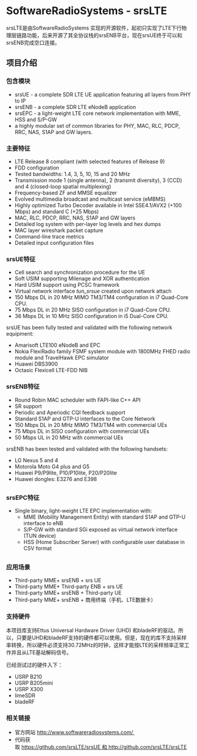 # SoftwareRadioSystems - srsLTE

srsLTE是由SoftwareRadioSystems 实现的开源软件，起初只实现了LTE下行物理层链路功能，后来开源了其全协议栈的srsENB平台，现在srsUE终于可以和srsENB完成空口连接。

## 项目介绍

### 包含模块

- srsUE - a complete SDR LTE UE application featuring all layers from PHY to IP
- srsENB - a complete SDR LTE eNodeB application
- srsEPC - a light-weight LTE core network implementation with MME, HSS and S/P-GW
- a highly modular set of common libraries for PHY, MAC, RLC, PDCP, RRC, NAS, S1AP and GW layers.



### 主要特征  

- LTE Release 8 compliant (with selected features of Release 9)
- FDD configuration
- Tested bandwidths: 1.4, 3, 5, 10, 15 and 20 MHz
- Transmission mode 1 (single antenna), 2 (transmit diversity), 3 (CCD) and 4 (closed-loop spatial multiplexing)
- Frequency-based ZF and MMSE equalizer
- Evolved multimedia broadcast and multicast service (eMBMS)
- Highly optimized Turbo Decoder available in Intel SSE4.1/AVX2 (+100 Mbps) and standard C (+25 Mbps)
- MAC, RLC, PDCP, RRC, NAS, S1AP and GW layers
- Detailed log system with per-layer log levels and hex dumps
- MAC layer wireshark packet capture
- Command-line trace metrics
- Detailed input configuration files



### srsUE特征

- Cell search and synchronization procedure for the UE
- Soft USIM supporting Milenage and XOR authentication
- Hard USIM support using PCSC framework
- Virtual network interface *tun_srsue* created upon network attach
- 150 Mbps DL in 20 MHz MIMO TM3/TM4 configuration in i7 Quad-Core CPU.
- 75 Mbps DL in 20 MHz SISO configuration in i7 Quad-Core CPU.
- 36 Mbps DL in 10 MHz SISO configuration in i5 Dual-Core CPU.

srsUE has been fully tested and validated with the following network equipment:

- Amarisoft LTE100 eNodeB and EPC
- Nokia FlexiRadio family FSMF system module with 1800MHz FHED radio module and TravelHawk EPC simulator
- Huawei DBS3900
- Octasic Flexicell LTE-FDD NIB

### srsENB特征

- Round Robin MAC scheduler with FAPI-like C++ API
- SR support
- Periodic and Aperiodic CQI feedback support
- Standard S1AP and GTP-U interfaces to the Core Network
- 150 Mbps DL in 20 MHz MIMO TM3/TM4 with commercial UEs
- 75 Mbps DL in SISO configuration with commercial UEs
- 50 Mbps UL in 20 MHz with commercial UEs

srsENB has been tested and validated with the following handsets:

- LG Nexus 5 and 4
- Motorola Moto G4 plus and G5
- Huawei P9/P9lite, P10/P10lite, P20/P20lite
- Huawei dongles: E3276 and E398

## 

### srsEPC特征

- Single binary, light-weight LTE EPC implementation with:
  - MME (Mobility Management Entity) with standard S1AP and GTP-U interface to eNB
  - S/P-GW with standard SGi exposed as virtual network interface (TUN device)
  - HSS (Home Subscriber Server) with configurable user database in CSV format

## 

### 应用场景

- Third-party MME+ srsENB + srs UE
- Third-party MME+ Third-party ENB + srs UE
- Third-party MME+ srsENB + Third-party UE
- Third-party MME+ srsENB + 商用终端（手机、LTE数据卡）

### 支持硬件

本项目库支持Ettus Universal Hardware Driver (UHD) 和bladeRF的驱动。所以，只要是UHD和bladeRF支持的硬件都可以使用。但是，现在的库不支持采样率转换，所以硬件必须支持30.72MHz的时钟，这样才能按LTE的采样频率正常工作并且从LTE基站解码信号。

已经测试过的硬件入下：

- USRP B210
- USRP B205mini
- USRP X300
- limeSDR
- bladeRF

### 相关链接 

- 官方网站 http://www.softwareradiosystems.com/ 
- 代码获取 https://github.com/srsLTE/srsUE 和 http://github.com/srsLTE/srsLTE